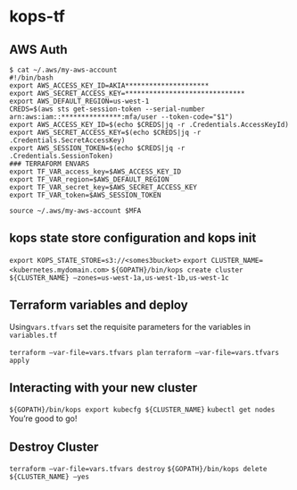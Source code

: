 # kops-tf

## AWS Auth
```
$ cat ~/.aws/my-aws-account
#!/bin/bash
export AWS_ACCESS_KEY_ID=AKIA*********************
export AWS_SECRET_ACCESS_KEY=******************************
export AWS_DEFAULT_REGION=us-west-1
CREDS=$(aws sts get-session-token --serial-number arn:aws:iam::***************:mfa/user --token-code="$1")
export AWS_ACCESS_KEY_ID=$(echo $CREDS|jq -r .Credentials.AccessKeyId)
export AWS_SECRET_ACCESS_KEY=$(echo $CREDS|jq -r .Credentials.SecretAccessKey)
export AWS_SESSION_TOKEN=$(echo $CREDS|jq -r .Credentials.SessionToken)
### TERRAFORM ENVARS
export TF_VAR_access_key=$AWS_ACCESS_KEY_ID
export TF_VAR_region=$AWS_DEFAULT_REGION
export TF_VAR_secret_key=$AWS_SECRET_ACCESS_KEY
export TF_VAR_token=$AWS_SESSION_TOKEN
```
`source ~/.aws/my-aws-account $MFA`

## kops state store configuration and kops init
`export KOPS_STATE_STORE=s3://<somes3bucket>`
`export CLUSTER_NAME=<kubernetes.mydomain.com>`
`${GOPATH}/bin/kops create cluster ${CLUSTER_NAME} —zones=us-west-1a,us-west-1b,us-west-1c`

## Terraform variables and deploy
Using`vars.tfvars` set the requisite parameters for the variables in `variables.tf`

`terraform —var-file=vars.tfvars plan`
`terraform —var-file=vars.tfvars apply`

## Interacting with your new cluster
`${GOPATH}/bin/kops export kubecfg ${CLUSTER_NAME}`
`kubectl get nodes`
You’re good to go!

## Destroy Cluster
`terraform —var-file=vars.tfvars destroy`
`${GOPATH}/bin/kops delete ${CLUSTER_NAME} —yes`
